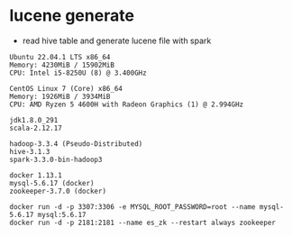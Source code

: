 # lucene generate
 * read hive table and generate lucene file with spark

```
Ubuntu 22.04.1 LTS x86_64
Memory: 4230MiB / 15902MiB
CPU: Intel i5-8250U (8) @ 3.400GHz

CentOS Linux 7 (Core) x86_64
Memory: 1926MiB / 3934MiB
CPU: AMD Ryzen 5 4600H with Radeon Graphics (1) @ 2.994GHz

jdk1.8.0_291
scala-2.12.17

hadoop-3.3.4 (Pseudo-Distributed)
hive-3.1.3
spark-3.3.0-bin-hadoop3

docker 1.13.1
mysql-5.6.17 (docker)
zookeeper-3.7.0 (docker)
```
```shell
docker run -d -p 3307:3306 -e MYSQL_ROOT_PASSWORD=root --name mysql-5.6.17 mysql:5.6.17
docker run -d -p 2181:2181 --name es_zk --restart always zookeeper
```
